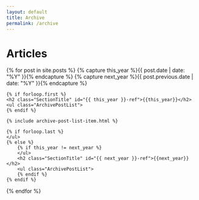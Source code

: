 ```yaml
---
layout: default
title: Archive
permalink: /archive
---
```


<main>

<div class="Any-horInsets">

<div class="ArchiveHeader">
	<h1>Articles</h1>
</div>

{% for post in site.posts  %}
    {% capture this_year %}{{ post.date | date: "%Y" }}{% endcapture %}
    {% capture next_year %}{{ post.previous.date | date: "%Y" }}{% endcapture %}

    {% if forloop.first %}
    <h2 class="SectionTitle" id="{{ this_year }}-ref">{{this_year}}</h2>
    <ul class="ArchivePostList">
    {% endif %}

	{% include archive-post-list-item.html %}

    {% if forloop.last %}
    </ul>
    {% else %}
        {% if this_year != next_year %}
        </ul>
        <h2 class="SectionTitle" id="{{ next_year }}-ref">{{next_year}}</h2>
        <ul class="ArchivePostList">
        {% endif %}
    {% endif %}
{% endfor %}

</div> <!--home!-->

</main>
